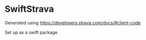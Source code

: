 # SwiftStrava

Generated using https://developers.strava.com/docs/#client-code

Set up as a swift package.
